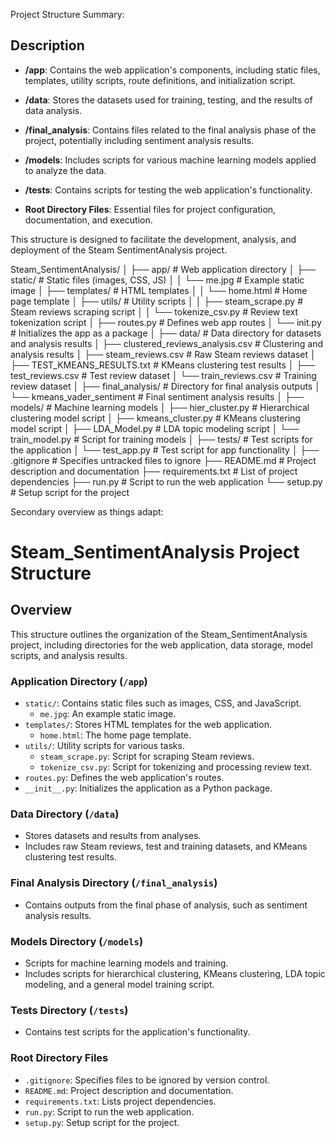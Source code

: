 Project Structure Summary:


## Description

- **/app**: Contains the web application's components, including static files, templates, utility scripts, route definitions, and initialization script.

- **/data**: Stores the datasets used for training, testing, and the results of data analysis.

- **/final_analysis**: Contains files related to the final analysis phase of the project, potentially including sentiment analysis results.

- **/models**: Includes scripts for various machine learning models applied to analyze the data.

- **/tests**: Contains scripts for testing the web application's functionality.

- **Root Directory Files**: Essential files for project configuration, documentation, and execution.

This structure is designed to facilitate the development, analysis, and deployment of the Steam SentimentAnalysis project.

Steam_SentimentAnalysis/
│
├── app/ # Web application directory
│ ├── static/ # Static files (images, CSS, JS)
│ │ └── me.jpg # Example static image
│ ├── templates/ # HTML templates
│ │ └── home.html # Home page template
│ ├── utils/ # Utility scripts
│ │ ├── steam_scrape.py # Steam reviews scraping script
│ │ └── tokenize_csv.py # Review text tokenization script
│ ├── routes.py # Defines web app routes
│ └── init.py # Initializes the app as a package
│
├── data/ # Data directory for datasets and analysis results
│ ├── clustered_reviews_analysis.csv # Clustering and analysis results
│ ├── steam_reviews.csv # Raw Steam reviews dataset
│ ├── TEST_KMEANS_RESULTS.txt # KMeans clustering test results
│ ├── test_reviews.csv # Test review dataset
│ └── train_reviews.csv # Training review dataset
│
├── final_analysis/ # Directory for final analysis outputs
│ └── kmeans_vader_sentiment # Final sentiment analysis results
│
├── models/ # Machine learning models
│ ├── hier_cluster.py # Hierarchical clustering model script
│ ├── kmeans_cluster.py # KMeans clustering model script
│ ├── LDA_Model.py # LDA topic modeling script
│ └── train_model.py # Script for training models
│
├── tests/ # Test scripts for the application
│ └── test_app.py # Test script for app functionality
│
├── .gitignore # Specifies untracked files to ignore
├── README.md # Project description and documentation
├── requirements.txt # List of project dependencies
├── run.py # Script to run the web application
└── setup.py # Setup script for the project


Secondary overview as things adapt:
# Steam_SentimentAnalysis Project Structure

## Overview
This structure outlines the organization of the Steam_SentimentAnalysis project, including directories for the web application, data storage, model scripts, and analysis results.

### Application Directory (`/app`)
- `static/`: Contains static files such as images, CSS, and JavaScript.
  - `me.jpg`: An example static image.
- `templates/`: Stores HTML templates for the web application.
  - `home.html`: The home page template.
- `utils/`: Utility scripts for various tasks.
  - `steam_scrape.py`: Script for scraping Steam reviews.
  - `tokenize_csv.py`: Script for tokenizing and processing review text.
- `routes.py`: Defines the web application's routes.
- `__init__.py`: Initializes the application as a Python package.

### Data Directory (`/data`)
- Stores datasets and results from analyses.
- Includes raw Steam reviews, test and training datasets, and KMeans clustering test results.

### Final Analysis Directory (`/final_analysis`)
- Contains outputs from the final phase of analysis, such as sentiment analysis results.

### Models Directory (`/models`)
- Scripts for machine learning models and training.
- Includes scripts for hierarchical clustering, KMeans clustering, LDA topic modeling, and a general model training script.

### Tests Directory (`/tests`)
- Contains test scripts for the application's functionality.

### Root Directory Files
- `.gitignore`: Specifies files to be ignored by version control.
- `README.md`: Project description and documentation.
- `requirements.txt`: Lists project dependencies.
- `run.py`: Script to run the web application.
- `setup.py`: Setup script for the project.
